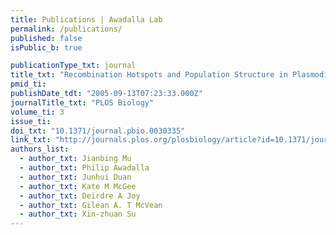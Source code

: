 ```yaml
---
title: Publications | Awadalla Lab
permalink: /publications/
published: false
isPublic_b: true

publicationType_txt: journal
title_txt: "Recombination Hotspots and Population Structure in Plasmodium falciparum"
pmid_ti: 
publishDate_tdt: "2005-09-13T07:23:33.000Z"
journalTitle_txt: "PLOS Biology"
volume_ti: 3
issue_ti: 
doi_txt: "10.1371/journal.pbio.0030335"
link_txt: "http://journals.plos.org/plosbiology/article?id=10.1371/journal.pbio.0030335"
authors_list: 
  - author_txt: Jianbing Mu
  - author_txt: Philip Awadalla
  - author_txt: Junhui Duan
  - author_txt: Kate M McGee
  - author_txt: Deirdre A Joy
  - author_txt: Gilean A. T McVean
  - author_txt: Xin-zhuan Su 
---
```

